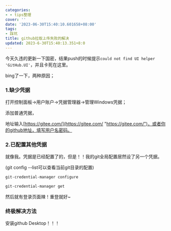```yaml
---
categories:
- - tips整理
cover: ''
date: '2023-06-30T15:40:10.601658+08:00'
tags:
- 踩坑
title: github拉取上传失败的解决
updated: 2023-6-30T15:40:13.351+8:0
---
```

今天久违的更新一下国密，结果push的时候提示`could not find UI helper 'GitHub.UI'`，并且卡死在这里。

bing了一下，两种原因；

### 1.缺少凭据

打开控制面板->用户账户->凭据管理器->管理Windows凭据；

添加普通凭据，

地址输入[https://gitee.com/](https://gitee.com/ "https://gitee.com/")，或者你的github地址，填写用户名密码。

### 2.已配置其他凭据

就像我。凭据是已经配置了的，但是！！我的git全局配置居然设了另一个凭据。

(git config --list可以查看当前git目录的配置)

```bash
git-credential-manager configure

git-credential-manager get
```

然后就有登录页面辣！重登就好~

### 终极解决方法

安装github Desktop！！！
